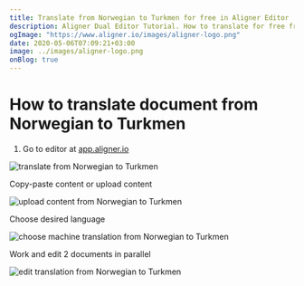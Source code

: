 ```yaml
---
title: Translate from Norwegian to Turkmen for free in Aligner Editor
description: Aligner Dual Editor Tutorial. How to translate for free from Norwegian to Turkmen. Aligner is multilingual document management platform. 
ogImage: "https://www.aligner.io/images/aligner-logo.png"
date: 2020-05-06T07:09:21+03:00
image: ../images/aligner-logo.png
onBlog: true
---
```


# How to translate document from Norwegian to Turkmen

1. Go to editor at [app.aligner.io](https://app.aligner.io "Aligner App web page")

![translate from Norwegian to Turkmen](../aligner-blank-editor.png "translate from Norwegian to Turkmen")

Copy-paste content or upload content

![upload content from Norwegian to Turkmen](../aligner-uploaded-document.png "upload content from Norwegian to Turkmen")

Choose desired language

![choose machine translation from Norwegian to Turkmen](../aligner-language-dropdown.png "choose machine translation from Norwegian to Turkmen")

Work and edit 2 documents in parallel

![edit translation from Norwegian to Turkmen](../aligner-double-sitded-editor.png "edit translation from Norwegian to Turkmen")

